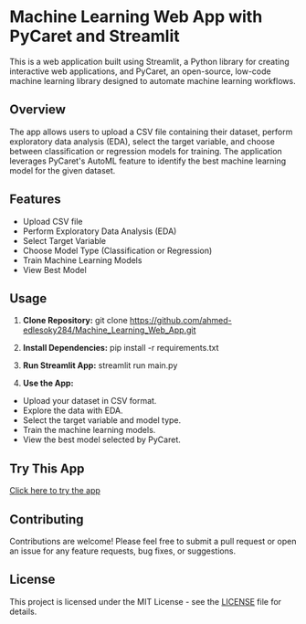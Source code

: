 # Machine Learning Web App with PyCaret and Streamlit

This is a web application built using Streamlit, a Python library for creating interactive web applications, and PyCaret, an open-source, low-code machine learning library designed to automate machine learning workflows.

## Overview

The app allows users to upload a CSV file containing their dataset, perform exploratory data analysis (EDA), select the target variable, and choose between classification or regression models for training. The application leverages PyCaret's AutoML feature to identify the best machine learning model for the given dataset.

## Features

- Upload CSV file
- Perform Exploratory Data Analysis (EDA)
- Select Target Variable
- Choose Model Type (Classification or Regression)
- Train Machine Learning Models
- View Best Model

## Usage

1. **Clone Repository:**
   git clone https://github.com/ahmed-edlesoky284/Machine_Learning_Web_App.git

3. **Install Dependencies:**
   pip install -r requirements.txt
   
3. **Run Streamlit App:**
   streamlit run main.py


4. **Use the App:**
- Upload your dataset in CSV format.
- Explore the data with EDA.
- Select the target variable and model type.
- Train the machine learning models.
- View the best model selected by PyCaret.

## Try This App

[Click here to try the app](https://build-your-own-pycaret-7vm3kjfnvzbsfjwrsbq8ur.streamlit.app/)

## Contributing

Contributions are welcome! Please feel free to submit a pull request or open an issue for any feature requests, bug fixes, or suggestions.

## License

This project is licensed under the MIT License - see the [LICENSE](LICENSE) file for details.




